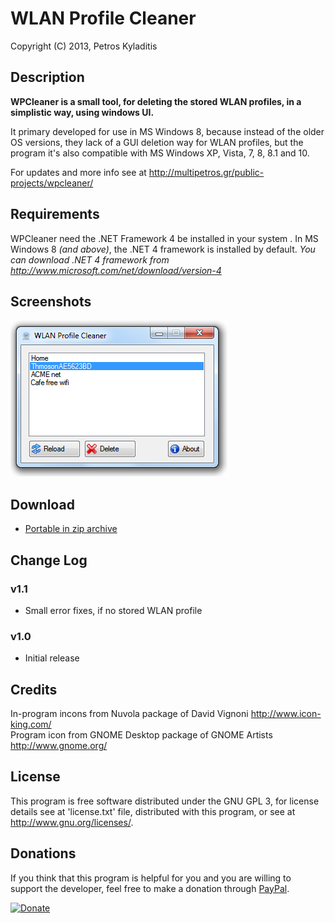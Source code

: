# WLAN Profile Cleaner
Copyright (C) 2013, Petros Kyladitis
 

## Description
__WPCleaner is a small tool, for deleting the stored WLAN profiles, in a simplistic way, using windows UI.__  

It primary developed for use in MS Windows 8, because instead of the older OS versions, they lack of a GUI deletion way for WLAN profiles, but the program  it's also compatible with MS Windows XP, Vista, 7, 8, 8.1 and 10.  

For updates and more info see at <http://multipetros.gr/public-projects/wpcleaner/>
 

## Requirements
WPCleaner need the .NET Framework 4 be installed in your system . In MS Windows 8 _(and above)_, the .NET 4 framework is installed by default. _You can download .NET 4 framework from <http://www.microsoft.com/net/download/version-4>_
 

## Screenshots
![Screenshot](https://raw.githubusercontent.com/multipetros/WPCleaner/master/screenshot.png)
  

## Download
 * [Portable in zip archive](https://github.com/multipetros/WPCleaner/releases/download/v1.1/wpcleaner_1.1-bin.zip)
 

## Change Log
### v1.1
 * Small error fixes, if no stored WLAN profile
### v1.0
 * Initial release
 

## Credits
In-program incons from Nuvola package of David Vignoni <http://www.icon-king.com/>  
Program icon from GNOME Desktop package of GNOME Artists <http://www.gnome.org/>
 

## License
This program is free software distributed under the GNU GPL 3, for license details see at 'license.txt' file, distributed with this program, or see at <http://www.gnu.org/licenses/>.  
 

## Donations
If you think that this program is helpful for you and you are willing to support the developer, feel free to  make a donation through [PayPal](https://www.paypal.me/PKyladitis).  

[![Donate](https://img.shields.io/badge/Donate-PayPal-green.svg)](https://www.paypal.me/PKyladitis)